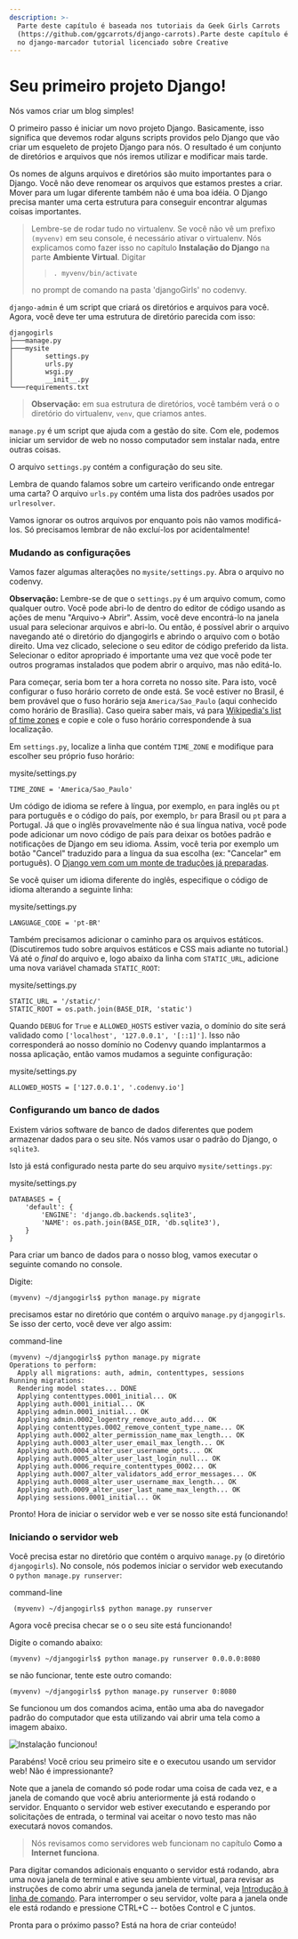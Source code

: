 ```yaml
---
description: >-
  Parte deste capítulo é baseada nos tutoriais da Geek Girls Carrots
  (https://github.com/ggcarrots/django-carrots).Parte deste capítulo é baseado
  no django-marcador tutorial licenciado sobre Creative
---
```


# Seu primeiro projeto Django!

Nós vamos criar um blog simples!

O primeiro passo é iniciar um novo projeto Django. Basicamente, isso significa que devemos rodar alguns scripts providos pelo Django que vão criar um esqueleto de projeto Django para nós. O resultado é um conjunto de diretórios e arquivos que nós iremos utilizar e modificar mais tarde.

Os nomes de alguns arquivos e diretórios são muito importantes para o Django. Você não deve renomear os arquivos que estamos prestes a criar. Mover para um lugar diferente também não é uma boa idéia. O Django precisa manter uma certa estrutura para conseguir encontrar algumas coisas importantes.

> Lembre-se de rodar tudo no virtualenv. Se você não vê um prefixo `(myvenv)` em seu console, é necessário ativar o virtualenv. Nós explicamos como fazer isso no capítulo **Instalação do Django** na parte **Ambiente Virtual**. Digitar 
>
> > ```text
> > . myvenv/bin/activate
> > ```
>
>  no prompt de comando na pasta 'djangoGirls' no codenvy.

`django-admin` é um script que criará os diretórios e arquivos para você. Agora, você deve ter uma estrutura de diretório parecida com isso:

```text
djangogirls
├───manage.py
├───mysite
│        settings.py
│        urls.py
│        wsgi.py
│        __init__.py
└───requirements.txt
```

> **Observação:** em sua estrutura de diretórios, você também verá o o diretório do virtualenv, `venv`, que criamos antes.

`manage.py` é um script que ajuda com a gestão do site. Com ele, podemos iniciar um servidor de web no nosso computador sem instalar nada, entre outras coisas.

O arquivo `settings.py` contém a configuração do seu site.

Lembra de quando falamos sobre um carteiro verificando onde entregar uma carta? O arquivo `urls.py` contém uma lista dos padrões usados por `urlresolver`.

Vamos ignorar os outros arquivos por enquanto pois não vamos modificá-los. Só precisamos lembrar de não excluí-los por acidentalmente!

### Mudando as configurações <a id="mudando-as-configura&#xE7;&#xF5;es"></a>

Vamos fazer algumas alterações no `mysite/settings.py`. Abra o arquivo no codenvy.

**Observação:** Lembre-se de que o `settings.py` é um arquivo comum, como qualquer outro. Você pode abri-lo de dentro do editor de código usando as ações de menu "Arquivo-&gt; Abrir". Assim, você deve encontrá-lo na janela usual para selecionar arquivos e abri-lo. Ou então, é possível abrir o arquivo navegando até o diretório do djangogirls e abrindo o arquivo com o botão direito. Uma vez clicado, selecione o seu editor de código preferido da lista. Selecionar o editor apropriado é importante uma vez que você pode ter outros programas instalados que podem abrir o arquivo, mas não editá-lo.

Para começar, seria bom ter a hora correta no nosso site. Para isto, você configurar o fuso horário correto de onde está. Se você estiver no Brasil, é bem provável que o fuso horário seja `America/Sao_Paulo` \(aqui conhecido como horário de Brasília\). Caso queira saber mais, vá para [Wikipedia's list of time zones](https://en.wikipedia.org/wiki/List_of_tz_database_time_zones) e copie e cole o fuso horário correspondende à sua localização.

Em `settings.py`, localize a linha que contém `TIME_ZONE` e modifique para escolher seu próprio fuso horário:

mysite/settings.py

```text
TIME_ZONE = 'America/Sao_Paulo'
```

Um código de idioma se refere à língua, por exemplo, `en` para inglês ou `pt` para português e o código do país, por exemplo, `br` para Brasil ou `pt` para a Portugal. Já que o inglês provavelmente não é sua língua nativa, você pode pode adicionar um novo código de país para deixar os botões padrão e notificações de Django em seu idioma. Assim, você teria por exemplo um botão "Cancel" traduzido para a língua da sua escolha \(ex: "Cancelar" em português\). O [Django vem com um monte de traduções já preparadas](https://docs.djangoproject.com/en/2.0/ref/settings/#language-code).

Se você quiser um idioma diferente do inglês, especifique o código de idioma alterando a seguinte linha:

mysite/settings.py

```text
LANGUAGE_CODE = 'pt-BR'
```

Também precisamos adicionar o caminho para os arquivos estáticos. \(Discutiremos tudo sobre arquivos estáticos e CSS mais adiante no tutorial.\) Vá até o _final_ do arquivo e, logo abaixo da linha com `STATIC_URL`, adicione uma nova variável chamada `STATIC_ROOT`:

mysite/settings.py

```text
STATIC_URL = '/static/'
STATIC_ROOT = os.path.join(BASE_DIR, 'static')
```

Quando `DEBUG` for `True` e `ALLOWED_HOSTS` estiver vazia, o domínio do site será validado como `['localhost', '127.0.0.1', '[::1]']`. Isso não corresponderá ao nosso domínio no Codenvy quando implantarmos a nossa aplicação, então vamos mudamos a seguinte configuração:

mysite/settings.py

```text
ALLOWED_HOSTS = ['127.0.0.1', '.codenvy.io']
```

### Configurando um banco de dados <a id="configurando-um-banco-de-dados"></a>

Existem vários software de banco de dados diferentes que podem armazenar dados para o seu site. Nós vamos usar o padrão do Django, o `sqlite3`.

Isto já está configurado nesta parte do seu arquivo `mysite/settings.py`:

mysite/settings.py

```text
DATABASES = {
    'default': {
        'ENGINE': 'django.db.backends.sqlite3',
        'NAME': os.path.join(BASE_DIR, 'db.sqlite3'),
    }
}
```

Para criar um banco de dados para o nosso blog, vamos executar o seguinte comando no console. 

Digite: 

```text
(myvenv) ~/djangogirls$ python manage.py migrate
```

 

precisamos estar no diretório que contém o arquivo `manage.py` `djangogirls`. Se isso der certo, você deve ver algo assim:

command-line

```text
(myvenv) ~/djangogirls$ python manage.py migrate
Operations to perform: 
  Apply all migrations: auth, admin, contenttypes, sessions
Running migrations: 
  Rendering model states... DONE
  Applying contenttypes.0001_initial... OK
  Applying auth.0001_initial... OK
  Applying admin.0001_initial... OK
  Applying admin.0002_logentry_remove_auto_add... OK
  Applying contenttypes.0002_remove_content_type_name... OK
  Applying auth.0002_alter_permission_name_max_length... OK
  Applying auth.0003_alter_user_email_max_length... OK
  Applying auth.0004_alter_user_username_opts... OK
  Applying auth.0005_alter_user_last_login_null... OK
  Applying auth.0006_require_contenttypes_0002... OK
  Applying auth.0007_alter_validators_add_error_messages... OK
  Applying auth.0008_alter_user_username_max_length... OK
  Applying auth.0009_alter_user_last_name_max_length... OK
  Applying sessions.0001_initial... OK
```

Pronto! Hora de iniciar o servidor web e ver se nosso site está funcionando!

### Iniciando o servidor web <a id="iniciando-o-servidor-web"></a>

Você precisa estar no diretório que contém o arquivo `manage.py` \(o diretório `djangogirls`\). No console, nós podemos iniciar o servidor web executando o `python manage.py runserver`:

command-line

```text
 (myvenv) ~/djangogirls$ python manage.py runserver
```

Agora você precisa checar se o o seu site está funcionando!

Digite o comando abaixo: 

```text
(myvenv) ~/djangogirls$ python manage.py runserver 0.0.0.0:8080
```

se não funcionar, tente este outro comando:

```text
(myvenv) ~/djangogirls$ python manage.py runserver 0:8080
```

Se funcionou um dos comandos acima, então uma aba do navegador padrão do computador que esta utilizando vai abrir uma tela como a imagem abaixo.

![Instala&#xE7;&#xE3;o funcionou!](https://tutorial.djangogirls.org/pt/django_start_project/images/install_worked.png)

Parabéns! Você criou seu primeiro site e o executou usando um servidor web! Não é impressionante?

Note que a janela de comando só pode rodar uma coisa de cada vez, e a janela de comando que você abriu anteriormente já está rodando o servidor. Enquanto o servidor web estiver executando e esperando por solicitações de entrada, o terminal vai aceitar o novo testo mas não executará novos comandos.

> Nós revisamos como servidores web funcionam no capítulo **Como a Internet funciona**.

Para digitar comandos adicionais enquanto o servidor está rodando, abra uma nova janela de terminal e ative seu ambiente virtual, para revisar as instruções de como abrir uma segunda janela de terminal, veja [Introdução à linha de comando](https://tutorial.djangogirls.org/pt/intro_to_command_line/). Para interromper o seu servidor, volte para a janela onde ele está rodando e pressione CTRL+C -- botões Control e C juntos.

Pronta para o próximo passo? Está na hora de criar conteúdo!

